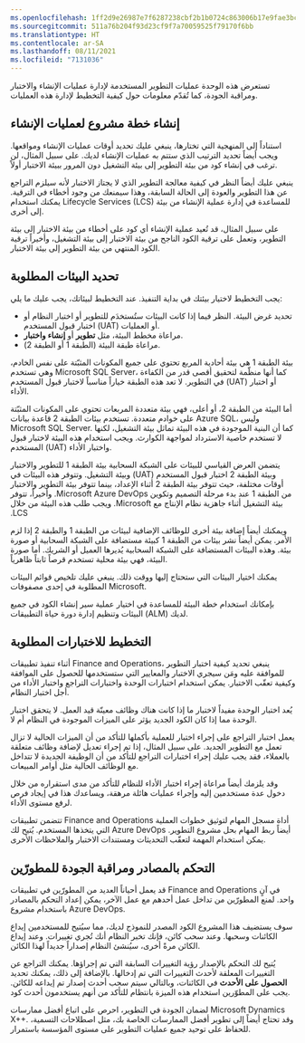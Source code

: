 ```yaml
---
ms.openlocfilehash: 1ff2d9e26987e7f6287238cbf2b1b0724c863006b17e9fae3bc75adff1df3ba3
ms.sourcegitcommit: 511a76b204f93d23cf9f7a70059525f79170f6bb
ms.translationtype: HT
ms.contentlocale: ar-SA
ms.lasthandoff: 08/11/2021
ms.locfileid: "7131036"
---
```

تستعرض هذه الوحدة عمليات التطوير المستخدمة لإدارة عمليات الإنشاء والاختبار ومراقبة الجودة، كما تُقدّم معلومات حول كيفية التخطيط لإدارة هذه العمليات.

## <a name="create-a-project-plan-for-builds"></a>إنشاء خطة مشروع لعمليات الإنشاء

استناداً إلى المنهجية التي تختارها، ينبغي عليك تحديد أوقات عمليات الإنشاء ومواقعها. ويجب أيضاً تحديد الترتيب الذي ستتم به عمليات الإنشاء لديك. على سبيل المثال، لن ترغب في إنشاء كود من بيئة التطوير إلى بيئة التشغيل دون المرور ببيئة الاختبار أولاً.

ينبغي عليك أيضاً النظر في كيفية معالجة التطوير الذي لا يجتاز الاختبار لأنه سيلزم التراجع عن هذا التطوير والعودة إلى الحالة السابقة، وهذا سيمنعك من وجود أخطاء في الترقية. يمكنك استخدام Lifecycle Services (LCS) للمساعدة في إدارة عملية الإنشاء من بيئة إلى أخرى.

على سبيل المثال، قد تُعيد عملية الإنشاء أي كود على أخطاء من بيئة الاختبار إلى بيئة التطوير، وتعمل على ترقية الكود الناجح من بيئة الاختبار إلى بيئة التشغيل، وأخيراً ترقية الكود المنتهي من بيئة التطوير إلى بيئة الاختبار.

## <a name="decide-what-environments-are-needed"></a>تحديد البيئات المطلوبة

يجب التخطيط لاختيار بيئتك في بداية التنفيذ. عند التخطيط لبيئاتك، يجب عليك ما يلي:

- تحديد غرض البيئة. النظر فيما إذا كانت البيئات ستُستخدَم للتطوير أو اختبار النظام أو اختبار قبول المستخدم (UAT) أو العمليات.
- مراعاة مخطط البيئة، مثل **تطوير** أو **إنشاء واختبار**.
- مراعاة طبقة البيئة (الطبقة 1 أو الطبقة 2).

بيئة الطبقة 1 هي بيئة أحادية المربع تحتوي على جميع المكونات المثبّتة على نفس الخادم، وهي تستخدم Microsoft SQL Server، كما أنها منظّمة لتحقيق أقصى قدر من الكفاءة في التطوير. لا تعد هذه الطبقة خياراً مناسباً لاختبار قبول المستخدم (UAT) أو اختبار الأداء.

أما البيئة من الطبقة 2، أو أعلى، فهي بيئة متعددة المربعات تحتوي على المكونات المثبّتة على خوادم متعددة. تستخدم بيئات الطبقة 2 قاعدة بيانات Azure SQL، وليس Microsoft SQL Server. كما أن البنية الموجودة في هذه البيئة تماثل بيئة التشغيل، لكنها لا تستخدم خاصية الاسترداد لمواجهة الكوارث. ويجب استخدام هذه البيئة لاختبار قبول المستخدم (UAT) واختبار الأداء.

يتضمن العرض القياسي للبيئات على الشبكة السحابية بيئة الطبقة 1 للتطوير والاختبار وبيئة الطبقة 2 ‏‫اختبار قبول المستخدم (UAT) وبيئة التشغيل. وتتوفر هذه البيئات في أوقات مختلفة، حيث تتوفر بيئة الطبقة 2 أثناء الإعداد، بينما تتوفر بيئة التطوير والاختبار من الطبقة 1 عند بدء مرحلة التصميم وتكوين Microsoft Azure DevOps. وأخيراً، تتوفر بيئة التشغيل أثناء جاهزية نظام الإنتاج مع Microsoft. ويجب طلب هذه البيئة من خلال LCS.

ويمكنك أيضاً إضافة بيئة أخرى للوظائف الإضافية لبيئات من الطبقة 1 والطبقة 2 إذا لزم الأمر. يمكن أيضاً نشر بيئات من الطبقة 1 كبيئة مستضافة على الشبكة السحابية أو صورة بيئة. وهذه البيئات المستضافة على الشبكة السحابية يُديرها العميل أو الشريك. أما صورة البيئة، فهي بيئة محلية تستخدم قرصاً ثابتاً ظاهرياً.

يمكنك اختيار البيئات التي ستحتاج إليها ووقت ذلك. ينبغي عليك تلخيص قوائم البيئات المطلوبة في إحدى مصفوفات Microsoft.

بإمكانك استخدام خطة البيئة للمساعدة في اختيار عملية سير إنشاء الكود في جميع البيئات وتنظيم إدارة دورة حياة التطبيقات (ALM)‬ لديك.

## <a name="plan-for-how-much-testing-is-required"></a>التخطيط للاختبارات المطلوبة

أثناء تنفيذ تطبيقات Finance and Operations، ينبغي تحديد كيفية اختبار التطوير للموافقة عليه ومَن سيجري الاختبار والمعايير التي ستستخدمها للحصول على الموافقة وكيفية تعقّب الاختبار. يمكن استخدام اختبارات الوحدة واختبارات التراجع واختبار الأداء من أجل اختبار النظام.

يُعد اختبار الوحدة مفيداً لاختبار ما إذا كانت هناك وظائف معينّة قيد العمل. لا يتحقق اختبار الوحدة مما إذا كان الكود الجديد يؤثر على الميزات الموجودة في النظام أم لا.

يعمل اختبار التراجع على إجراء اختبار للعملية بأكملها للتأكد من أن الميزات الحالية لا تزال تعمل مع التطوير الجديد. على سبيل المثال، إذا تم إجراء تعديل لإضافة وظائف متعلقة بالعملاء، فقد يجب عليك إجراء اختبارات التراجع للتأكد من أن الوظيفة الجديدة لا تتداخل مع الوظائف الحالية مثل أوامر المبيعات.

وقد يلزمك أيضاً مراعاة إجراء اختبار الأداء للنظام للتأكد من مدى استقراره من خلال دخول عدة مستخدمين إليه وإجراء عمليات هائلة مرهقة، ويساعدك هذا في إيجاد فرص لرفع مستوى الأداء.

تتضمن تطبيقات Finance and Operations أداة مسجل المهام لتوثيق خطوات العملية التي يتخذها المستخدم. يُتيح لك Azure DevOps أيضاً ربط المهام بحل مشروع التطوير. يمكن استخدام المهمة لتعقّب التحديثات ومستندات الاختبار والملاحظات الأخرى.

## <a name="source-control-and-quality-control-for-developers"></a>التحكم بالمصادر ومراقبة الجودة للمطورّين

قد يعمل أحياناً العديد من المطورّين في تطبيقات Finance and Operations في آنٍ واحد. لمنع المطورّين من تداخل عمل أحدهم مع عمل الآخر، يمكن إعداد التحكم بالمصادر باستخدام مشروع Azure DevOps. 

سوف يستضيف هذا المشروع الكود المصدر للنموذج لديك، مما سيُتيح للمستخدمين إيداع الكائنات وسحبها. وعند سحب كائن، فإنك تخبر النظام أنك تُجري تغييرات. وعند إيداع الكائن مرةً أخرى، سيُنشئ النظام إصداراً جديداً لهذا الكائن. 

يُتيح لك التحكم بالإصدار رؤية التغييرات السابقة التي تم إجراؤها. يمكنك التراجع عن التغييرات المعلقة لأحدث التغييرات التي تم إدخالها. بالإضافة إلى ذلك، يمكنك تحديد **الحصول على الأحدث** في الكائنات، وبالتالي سيتم سحب أحدث إصدار تم إيداعه للكائن. يجب على المطوّرين استخدام هذه الميزة بانتظام للتأكد من أنهم يستخدمون أحدث كود.

لضمان الجودة في التطوير، احرص على اتباع أفضل ممارسات Microsoft Dynamics X++. وقد تحتاج أيضاً إلى تطوير أفضل الممارسات الخاصة بك، مثل اصطلاحات التسمية، للحفاظ على توحيد جميع عمليات التطوير على مستوى المؤسسة باستمرار.
